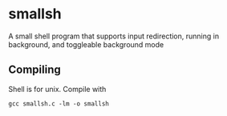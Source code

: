# smallsh
A small shell program that supports input redirection, running in background, and toggleable background mode

## Compiling
Shell is for unix.
Compile with 
```
gcc smallsh.c -lm -o smallsh 
```
